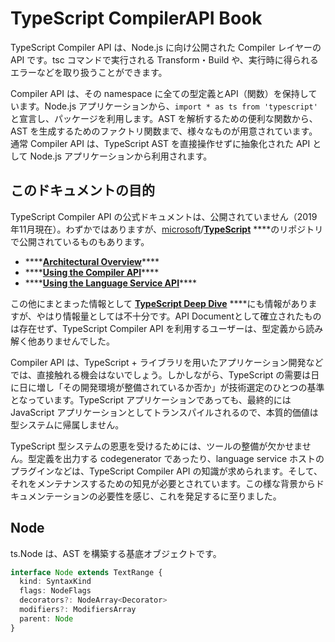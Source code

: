 # TypeScript CompilerAPI Book

TypeScript Compiler API は、Node.js に向け公開された Compiler レイヤーの API です。tsc コマンドで実行される Transform・Build や、実行時に得られるエラーなどを取り扱うことができます。

Compiler API は、その namespace に全ての型定義とAPI（関数）を保持しています。Node.js アプリケーションから、`import * as ts from 'typescript'` と宣言し、パッケージを利用します。AST を解析するための便利な関数から、AST を生成するためのファクトリ関数まで、様々なものが用意されています。通常 Compiler API は、TypeScript AST を直接操作せずに抽象化された API として Node.js アプリケーションから利用されます。

## このドキュメントの目的

TypeScript Compiler API の公式ドキュメントは、公開されていません（2019年11月現在）。わずかではありますが、[microsoft](https://github.com/microsoft)/[**TypeScript**](https://github.com/microsoft/TypeScript) ****のリポジトリで公開されているものもあります。

* \*\*\*\*[**Architectural Overview**](https://github.com/microsoft/TypeScript/wiki/Architectural-Overview)\*\*\*\*
* \*\*\*\*[**Using the Compiler API**](https://github.com/Microsoft/TypeScript/wiki/Using-the-Compiler-API)\*\*\*\*
* \*\*\*\*[**Using the Language Service API**](https://github.com/microsoft/TypeScript/wiki/Using-the-Language-Service-API)\*\*\*\*

この他にまとまった情報として [**TypeScript Deep Dive**](https://basarat.gitbooks.io/typescript/docs/compiler/overview.html) ****にも情報がありますが、やはり情報量としては不十分です。API Documentとして確立されたものは存在せず、TypeScript Compiler API を利用するユーザーは、型定義から読み解く他ありませんでした。

Compiler API は、TypeScript + ライブラリを用いたアプリケーション開発などでは、直接触れる機会はないでしょう。しかしながら、TypeScript の需要は日に日に増し「その開発環境が整備されているか否か」が技術選定のひとつの基準となっています。TypeScript アプリケーションであっても、最終的には JavaScript アプリケーションとしてトランスパイルされるので、本質的価値は型システムに帰属しません。

TypeScript 型システムの恩恵を受けるためには、ツールの整備が欠かせません。型定義を出力する codegenerator であったり、language service ホストのプラグインなどは、TypeScript Compiler API の知識が求められます。そして、それをメンテナンスするための知見が必要とされています。この様な背景からドキュメンテーションの必要性を感じ、これを発足するに至りました。

## Node

ts.Node は、AST を構築する基底オブジェクトです。

```typescript
interface Node extends TextRange {
  kind: SyntaxKind
  flags: NodeFlags
  decorators?: NodeArray<Decorator>
  modifiers?: ModifiersArray
  parent: Node
}
```


